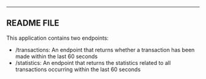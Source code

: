 ------------------------------
README FILE
------------------------------

This application contains two endpoints:

 - /transactions: An endpoint that returns whether a transaction has been made within the last 60 seconds
 - /statistics: An endpoint that returns the statistics related to all transactions occurring within the last 60 seconds

